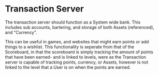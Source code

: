 # Transaction Server
The transaction server should function as a System wide bank. This includes sub accounts, bartering, and storage of both Assets (referenced), and "Currency". 

This can be useful in games, and websites that might earn points or add things to a wishlist. This functionality is seperate from that of the Scoreboard, in that the scoreboard is simply tracking the amount of points that have been earned- and is linked to levels, were as the Transaction server is capable of tracking points, currency, or Assets, however is not linked to the level that a User is on when the points are earned. 
